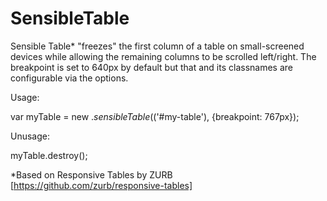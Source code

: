 SensibleTable
=============

Sensible Table* "freezes" the first column of a table on small-screened devices while allowing the remaining columns to be scrolled left/right. The breakpoint is set to 640px by default but that and its classnames are configurable via the options.

Usage:
  
  var myTable = new $.sensibleTable($('#my-table'), {breakpoint: 767px});

Unusage:

  myTable.destroy();
  
*Based on Responsive Tables by ZURB [https://github.com/zurb/responsive-tables]
